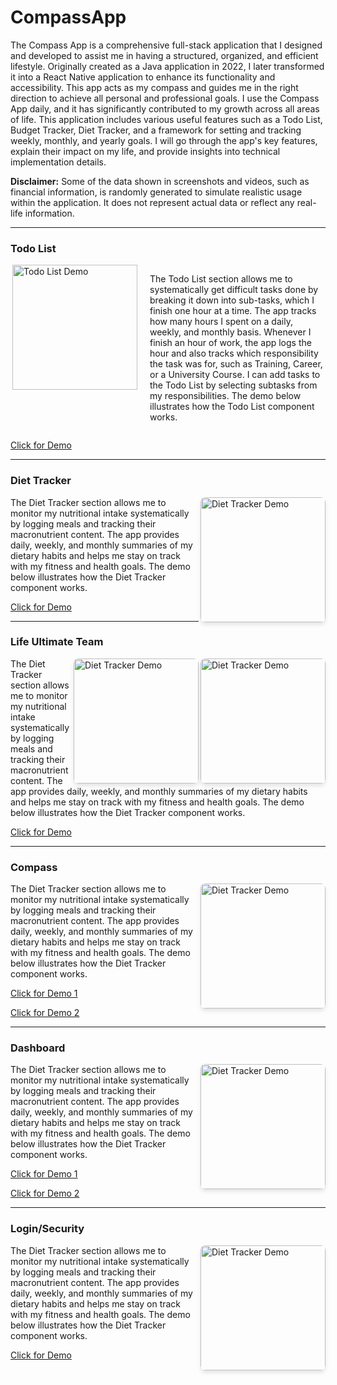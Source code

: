 # CompassApp

The Compass App is a comprehensive full-stack application that I designed and developed to assist me in having a structured, organized, and efficient lifestyle. Originally created as a Java application in 2022, I later transformed it into a React Native application to enhance its functionality and accessibility. This app acts as my compass and guides me in the right direction to achieve all personal and professional goals. I use the Compass App daily, and it has significantly contributed to my growth across all areas of life. This application includes various useful features such as a Todo List, Budget Tracker, Diet Tracker, and a framework for setting and tracking weekly, monthly, and yearly goals. I will go through the app's key features, explain their impact on my life, and provide insights into technical implementation details.

**Disclaimer:** Some of the data shown in screenshots and videos, such as financial information, is randomly generated to simulate realistic usage within the application. It does not represent actual data or reflect any real-life information.

---

### Todo List

<div style="display: flex; align-items: flex-start; gap: 20px;" align = "left">
  <img 
    src="https://github.com/user-attachments/assets/79dd2b0a-edd1-407c-bc28-1219df1c7ded" 
    width="200" 
    alt="Todo List Demo"
    align = "right"
  />
  <p>
    The Todo List section allows me to systematically get difficult tasks done by breaking it down into sub-tasks, which I finish one hour at a time. 
    The app tracks how many hours I spent on a daily, weekly, and monthly basis. Whenever I finish an hour of work, the app logs the hour and also tracks 
    which responsibility the task was for, such as Training, Career, or a University Course. I can add tasks to the Todo List by selecting subtasks 
    from my responsibilities. The demo below illustrates how the Todo List component works.
  </p>
</div>

[Click for Demo](https://kshoker12.github.io/CompassApp/images/demos/tododemo.mp4)

---

### Diet Tracker

<div>
  <img 
    src="https://github.com/user-attachments/assets/5de2ad5b-2b43-4ca3-a81d-f301d26eb30e" 
    width="200" 
    style="border-radius: 8px; box-shadow: 0 4px 6px rgba(0, 0, 0, 0.1);" 
    alt="Diet Tracker Demo"
    align = "right"
  />
  <p>
    The Diet Tracker section allows me to monitor my nutritional intake systematically by logging meals and tracking their macronutrient content. 
    The app provides daily, weekly, and monthly summaries of my dietary habits and helps me stay on track with my fitness and health goals. 
    The demo below illustrates how the Diet Tracker component works.
  </p>
</div>

[Click for Demo](https://kshoker12.github.io/CompassApp/images/demos/dietdemo.mp4)

---

### Life Ultimate Team

<div>
  <img 
    src="https://github.com/user-attachments/assets/78251a9c-3a2c-4ce6-acde-e16d58817dbd"
    width="200" 
    style="border-radius: 8px; box-shadow: 0 4px 6px rgba(0, 0, 0, 0.1);" 
    alt="Diet Tracker Demo"
    align = "right"
  />
  <img 
    src="https://github.com/user-attachments/assets/ae175302-809b-4642-b739-512764ffa32e"
    width="200" 
    style="border-radius: 8px; box-shadow: 0 4px 6px rgba(0, 0, 0, 0.1);" 
    alt="Diet Tracker Demo"
    align = "right"
  />
  <p>
    The Diet Tracker section allows me to monitor my nutritional intake systematically by logging meals and tracking their macronutrient content. 
    The app provides daily, weekly, and monthly summaries of my dietary habits and helps me stay on track with my fitness and health goals. 
    The demo below illustrates how the Diet Tracker component works.
  </p>
</div>

[Click for Demo](https://kshoker12.github.io/CompassApp/images/demos/ratingdemo.mp4)

---

### Compass

<div>
  <img 
    src="https://github.com/user-attachments/assets/87a1777e-9db9-4169-ad46-7881ebe0d3b0"
    width="200" 
    style="border-radius: 8px; box-shadow: 0 4px 6px rgba(0, 0, 0, 0.1);" 
    alt="Diet Tracker Demo"
    align = "right"
  />
  <p>
    The Diet Tracker section allows me to monitor my nutritional intake systematically by logging meals and tracking their macronutrient content. 
    The app provides daily, weekly, and monthly summaries of my dietary habits and helps me stay on track with my fitness and health goals. 
    The demo below illustrates how the Diet Tracker component works.
  </p>
</div>

[Click for Demo 1](https://kshoker12.github.io/CompassApp/images/demos/wcompassdemo.mp4)

[Click for Demo 2](https://kshoker12.github.io/CompassApp/images/demos/compassdemo.mp4)

---

### Dashboard

<div>
  <img 
    src="https://github.com/user-attachments/assets/c7b45237-d0b5-4565-b698-63ce6bb34f68"
    width="200" 
    style="border-radius: 8px; box-shadow: 0 4px 6px rgba(0, 0, 0, 0.1);" 
    alt="Diet Tracker Demo"
    align = "right"
  />
  <p>
    The Diet Tracker section allows me to monitor my nutritional intake systematically by logging meals and tracking their macronutrient content. 
    The app provides daily, weekly, and monthly summaries of my dietary habits and helps me stay on track with my fitness and health goals. 
    The demo below illustrates how the Diet Tracker component works.
  </p>
</div>

[Click for Demo 1](https://kshoker12.github.io/CompassApp/images/demos/dashboarddemo.mp4)

[Click for Demo 2](https://kshoker12.github.io/CompassApp/images/demos/dashboarddemo2.mp4)

---

### Login/Security

<div>
  <img 
    src="https://github.com/user-attachments/assets/21f9331c-7a0b-41cc-9023-90f45bd128cd"
    width="200" 
    style="border-radius: 8px; box-shadow: 0 4px 6px rgba(0, 0, 0, 0.1);" 
    alt="Diet Tracker Demo"
    align = "right"
  />
  <p>
    The Diet Tracker section allows me to monitor my nutritional intake systematically by logging meals and tracking their macronutrient content. 
    The app provides daily, weekly, and monthly summaries of my dietary habits and helps me stay on track with my fitness and health goals. 
    The demo below illustrates how the Diet Tracker component works.
  </p>
</div>

[Click for Demo](https://kshoker12.github.io/CompassApp/images/demos/login.mp4)


